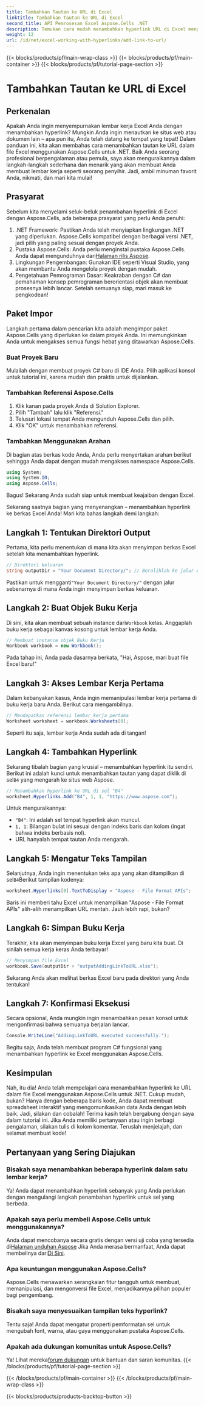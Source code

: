```yaml
---
title: Tambahkan Tautan ke URL di Excel
linktitle: Tambahkan Tautan ke URL di Excel
second_title: API Pemrosesan Excel Aspose.Cells .NET
description: Temukan cara mudah menambahkan hyperlink URL di Excel menggunakan Aspose.Cells for .NET dengan tutorial terperinci ini. Sederhanakan spreadsheet Anda.
weight: 12
url: /id/net/excel-working-with-hyperlinks/add-link-to-url/
---
```


{{< blocks/products/pf/main-wrap-class >}}
{{< blocks/products/pf/main-container >}}
{{< blocks/products/pf/tutorial-page-section >}}

# Tambahkan Tautan ke URL di Excel

## Perkenalan
Apakah Anda ingin menyempurnakan lembar kerja Excel Anda dengan menambahkan hyperlink? Mungkin Anda ingin menautkan ke situs web atau dokumen lain – apa pun itu, Anda telah datang ke tempat yang tepat! Dalam panduan ini, kita akan membahas cara menambahkan tautan ke URL dalam file Excel menggunakan Aspose.Cells untuk .NET. Baik Anda seorang profesional berpengalaman atau pemula, saya akan menguraikannya dalam langkah-langkah sederhana dan menarik yang akan membuat Anda membuat lembar kerja seperti seorang penyihir. Jadi, ambil minuman favorit Anda, nikmati, dan mari kita mulai!
## Prasyarat
Sebelum kita menyelami seluk-beluk penambahan hyperlink di Excel dengan Aspose.Cells, ada beberapa prasyarat yang perlu Anda penuhi:
1. .NET Framework: Pastikan Anda telah menyiapkan lingkungan .NET yang diperlukan. Aspose.Cells kompatibel dengan berbagai versi .NET, jadi pilih yang paling sesuai dengan proyek Anda.
2. Pustaka Aspose.Cells: Anda perlu menginstal pustaka Aspose.Cells. Anda dapat mengunduhnya dari[Halaman rilis Aspose](https://releases.aspose.com/cells/net/).
3. Lingkungan Pengembangan: Gunakan IDE seperti Visual Studio, yang akan membantu Anda mengelola proyek dengan mudah.
4. Pengetahuan Pemrograman Dasar: Keakraban dengan C# dan pemahaman konsep pemrograman berorientasi objek akan membuat prosesnya lebih lancar.
Setelah semuanya siap, mari masuk ke pengkodean!
## Paket Impor
Langkah pertama dalam pencarian kita adalah mengimpor paket Aspose.Cells yang diperlukan ke dalam proyek Anda. Ini memungkinkan Anda untuk mengakses semua fungsi hebat yang ditawarkan Aspose.Cells.
### Buat Proyek Baru
Mulailah dengan membuat proyek C# baru di IDE Anda. Pilih aplikasi konsol untuk tutorial ini, karena mudah dan praktis untuk dijalankan.
### Tambahkan Referensi Aspose.Cells
1. Klik kanan pada proyek Anda di Solution Explorer.
2. Pilih "Tambah" lalu klik "Referensi."
3. Telusuri lokasi tempat Anda mengunduh Aspose.Cells dan pilih.
4. Klik "OK" untuk menambahkan referensi.
### Tambahkan Menggunakan Arahan
Di bagian atas berkas kode Anda, Anda perlu menyertakan arahan berikut sehingga Anda dapat dengan mudah mengakses namespace Aspose.Cells.
```csharp
using System;
using System.IO;
using Aspose.Cells;
```
Bagus! Sekarang Anda sudah siap untuk membuat keajaiban dengan Excel.

Sekarang saatnya bagian yang menyenangkan – menambahkan hyperlink ke berkas Excel Anda! Mari kita bahas langkah demi langkah:
## Langkah 1: Tentukan Direktori Output
Pertama, kita perlu menentukan di mana kita akan menyimpan berkas Excel setelah kita menambahkan hyperlink. 
```csharp
// Direktori keluaran
string outputDir = "Your Document Directory/"; // Beralihlah ke jalur Anda
```
 Pastikan untuk mengganti`"Your Document Directory/"` dengan jalur sebenarnya di mana Anda ingin menyimpan berkas keluaran. 
## Langkah 2: Buat Objek Buku Kerja
 Di sini, kita akan membuat sebuah instance dari`Workbook` kelas. Anggaplah buku kerja sebagai kanvas kosong untuk lembar kerja Anda.
```csharp
// Membuat instance objek Buku Kerja
Workbook workbook = new Workbook();
```
Pada tahap ini, Anda pada dasarnya berkata, "Hai, Aspose, mari buat file Excel baru!"
## Langkah 3: Akses Lembar Kerja Pertama
Dalam kebanyakan kasus, Anda ingin memanipulasi lembar kerja pertama di buku kerja baru Anda. Berikut cara mengambilnya.
```csharp
// Mendapatkan referensi lembar kerja pertama
Worksheet worksheet = workbook.Worksheets[0];
```
Seperti itu saja, lembar kerja Anda sudah ada di tangan!
## Langkah 4: Tambahkan Hyperlink
Sekarang tibalah bagian yang krusial – menambahkan hyperlink itu sendiri. Berikut ini adalah kunci untuk menambahkan tautan yang dapat diklik di sel`B4` yang mengarah ke situs web Aspose.
```csharp
// Menambahkan hyperlink ke URL di sel "B4"
worksheet.Hyperlinks.Add("B4", 1, 1, "https://www.aspose.com");
```
Untuk menguraikannya:
- `"B4"`: Ini adalah sel tempat hyperlink akan muncul.
- `1, 1`: Bilangan bulat ini sesuai dengan indeks baris dan kolom (ingat bahwa indeks berbasis nol).
- URL hanyalah tempat tautan Anda mengarah.
## Langkah 5: Mengatur Teks Tampilan
 Selanjutnya, Anda ingin menentukan teks apa yang akan ditampilkan di sel`B4`Berikut tampilan kodenya:
```csharp
worksheet.Hyperlinks[0].TextToDisplay = "Aspose - File Format APIs";
```
Baris ini memberi tahu Excel untuk menampilkan "Aspose - File Format APIs" alih-alih menampilkan URL mentah. Jauh lebih rapi, bukan?
## Langkah 6: Simpan Buku Kerja
Terakhir, kita akan menyimpan buku kerja Excel yang baru kita buat. Di sinilah semua kerja keras Anda terbayar!
```csharp
// Menyimpan file Excel
workbook.Save(outputDir + "outputAddingLinkToURL.xlsx");
```
Sekarang Anda akan melihat berkas Excel baru pada direktori yang Anda tentukan!
## Langkah 7: Konfirmasi Eksekusi
Secara opsional, Anda mungkin ingin menambahkan pesan konsol untuk mengonfirmasi bahwa semuanya berjalan lancar.
```csharp
Console.WriteLine("AddingLinkToURL executed successfully.");
```
Begitu saja, Anda telah membuat program C# fungsional yang menambahkan hyperlink ke Excel menggunakan Aspose.Cells.
## Kesimpulan
Nah, itu dia! Anda telah mempelajari cara menambahkan hyperlink ke URL dalam file Excel menggunakan Aspose.Cells untuk .NET. Cukup mudah, bukan? Hanya dengan beberapa baris kode, Anda dapat membuat spreadsheet interaktif yang mengomunikasikan data Anda dengan lebih baik. Jadi, silakan dan cobalah!
Terima kasih telah bergabung dengan saya dalam tutorial ini. Jika Anda memiliki pertanyaan atau ingin berbagi pengalaman, silakan tulis di kolom komentar. Teruslah menjelajah, dan selamat membuat kode!
## Pertanyaan yang Sering Diajukan
### Bisakah saya menambahkan beberapa hyperlink dalam satu lembar kerja?  
Ya! Anda dapat menambahkan hyperlink sebanyak yang Anda perlukan dengan mengulangi langkah penambahan hyperlink untuk sel yang berbeda.
### Apakah saya perlu membeli Aspose.Cells untuk menggunakannya?  
 Anda dapat mencobanya secara gratis dengan versi uji coba yang tersedia di[Halaman unduhan Aspose](https://releases.aspose.com/) Jika Anda merasa bermanfaat, Anda dapat membelinya dari[Di Sini](https://purchase.aspose.com/buy).
### Apa keuntungan menggunakan Aspose.Cells?  
Aspose.Cells menawarkan serangkaian fitur tangguh untuk membuat, memanipulasi, dan mengonversi file Excel, menjadikannya pilihan populer bagi pengembang.
### Bisakah saya menyesuaikan tampilan teks hyperlink?  
Tentu saja! Anda dapat mengatur properti pemformatan sel untuk mengubah font, warna, atau gaya menggunakan pustaka Aspose.Cells.
### Apakah ada dukungan komunitas untuk Aspose.Cells?  
 Ya! Lihat mereka[forum dukungan](https://forum.aspose.com/c/cells/9) untuk bantuan dan saran komunitas.
{{< /blocks/products/pf/tutorial-page-section >}}

{{< /blocks/products/pf/main-container >}}
{{< /blocks/products/pf/main-wrap-class >}}

{{< blocks/products/products-backtop-button >}}
